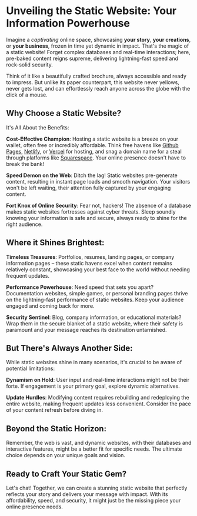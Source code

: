 # Unveiling the Static Website: Your Information Powerhouse

Imagine a _captivating_ online space, showcasing **your story**, **your creations**, or **your
business**, frozen in time yet dynamic in impact. That's the magic of a static website! Forget
complex databases and real-time interactions; here, pre-baked content reigns supreme, delivering
lightning-fast speed and rock-solid security.

Think of it like a beautifully crafted brochure, always accessible and ready to impress. But unlike
its paper counterpart, this website never yellows, never gets lost, and can effortlessly reach
anyone across the globe with the click of a mouse.

## Why Choose a Static Website?

<span>It's All About the Benefits:</span>

**Cost-Effective Champion**: Hosting a static website is a breeze on your wallet, often free or
incredibly affordable. Think free havens like
<a href="https://pages.github.com/" target="_blank" rel="noopener noreferrer">Github Pages</a>,
<a href="https://www.netlify.com/" target="_blank" rel="noopener noreferrer">Netlify</a>, or
<a href="https://vercel.com/" target="_blank" rel="noopener noreferrer">Vercel</a> for hosting, and
snag a domain name for a steal through platforms like
<a href="https://www.squarespace.com/" target="_blank" rel="noopener noreferrer">Squarespace</a>.
Your online presence doesn't have to break the bank!

**Speed Demon on the Web**: Ditch the lag! Static websites pre-generate content, resulting in
instant page loads and smooth navigation. Your visitors won't be left waiting, their attention fully
captured by your engaging content.

**Fort Knox of Online Security**: Fear not, hackers! The absence of a database makes static websites
fortresses against cyber threats. Sleep soundly knowing your information is safe and secure, always
ready to shine for the right audience.

## Where it Shines Brightest:

**Timeless Treasures**: Portfolios, resumes, landing pages, or company information pages – these
static havens excel when content remains relatively constant, showcasing your best face to the world
without needing frequent updates.

**Performance Powerhouse**: Need speed that sets you apart? Documentation websites, simple games, or
personal branding pages thrive on the lightning-fast performance of static websites. Keep your
audience engaged and coming back for more.

**Security Sentinel**: Blog, company information, or educational materials? Wrap them in the secure
blanket of a static website, where their safety is paramount and your message reaches its
destination untarnished.

## But There's Always Another Side:

While static websites shine in many scenarios, it's crucial to be aware of potential limitations:

**Dynamism on Hold**: User input and real-time interactions might not be their forte. If engagement
is your primary goal, explore dynamic alternatives.

**Update Hurdles**: Modifying content requires rebuilding and redeploying the entire website, making
frequent updates less convenient. Consider the pace of your content refresh before diving in.

## Beyond the Static Horizon:

Remember, the web is vast, and dynamic websites, with their databases and interactive features,
might be a better fit for specific needs. The ultimate choice depends on your unique goals and
vision.

## Ready to Craft Your Static Gem?

Let's chat! Together, we can create a stunning static website that perfectly reflects your story and
delivers your message with impact. With its affordability, speed, and security, it might just be the
missing piece your online presence needs.
